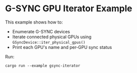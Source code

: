 # G-SYNC GPU Iterator Example

This example shows how to:
- Enumerate G-SYNC devices
- Iterate connected physical GPUs using `GSyncDevice::iter_physical_gpus()`
- Print each GPU's name and per-GPU sync status

Run:

```
cargo run --example gsync-iterator
```
